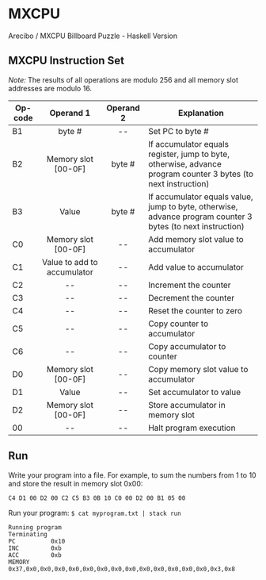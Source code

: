 # MXCPU

Arecibo / MXCPU Billboard Puzzle - Haskell Version

## MXCPU Instruction Set

*Note:* The results of all operations are modulo 256 and all memory slot addresses are modulo 16.

| Op-code       | Operand 1     | Operand 2 | Explanation |
| ------------- |:-------------:|:---------:| ----------- |
|B1|byte #|--|Set PC to byte #|
|B2|Memory slot [00-0F]|byte #|If accumulator equals register, jump to byte, otherwise, advance program counter 3 bytes (to next instruction)|
|B3|Value|byte #|If accumulator equals value, jump to byte, otherwise, advance program counter 3 bytes (to next instruction)|
|C0|Memory slot [00-0F]|--|Add memory slot value to accumulator|
|C1|Value to add to accumulator|--|Add value to accumulator|
|C2|--|--|Increment the counter|
|C3|--|--|Decrement the counter|
|C4|--|--|Reset the counter to zero|
|C5|--|--|Copy counter to accumulator|
|C6|--|--|Copy accumulator to counter|
|D0|Memory slot [00-0F]|--|Copy memory slot value to accumulator|
|D1|Value|--|Set accumulator to value|
|D2|Memory slot [00-0F]|--|Store accumulator in memory slot|
|00|--|--|Halt program execution|

## Run

Write your program into a file. For example, to sum the numbers from 1 to 10 and store the result in memory slot 0x00:
```
C4 D1 00 D2 00 C2 C5 B3 0B 10 C0 00 D2 00 B1 05 00
```

Run your program: `$ cat myprogram.txt | stack run`

```
Running program
Terminating
PC			0x10
INC			0xb
ACC			0xb
MEMORY			0x37,0x0,0x0,0x0,0x0,0x0,0x0,0x0,0x0,0x0,0x0,0x0,0x0,0x0,0x3,0x8
```
